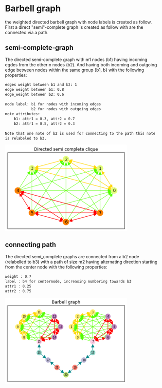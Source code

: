 
# Barbell graph

the weighted directed barbell graph with node labels is created as follow. First a direct "semi"-complete graph is created as follow with are the connected via a path.

## semi-complete-graph
The directed semi-complete graph with m1 nodes (b1) having incoming 
    egdes from the other n nodes (b2). And having both incoming and outgoing
    edge between nodes within the same group {b1, b} with the following
    properties:

    edges weight between b1 and b2: 1
    edge weight between b1: 0.8
    edge_weight between b2: 0.6

    node label: b1 for nodes with incoming edges
                b2 for nodes with outgoing edges
    note attributes:
        b1: attr1 = 0.3, attr2 = 0.7
        b2: attr1 = 0.5, attr2 = 0.3

    Note that one note of b2 is used for connecting to the path this note is relabeled to b3.

<img src="https://github.com/tonyPo/graphcase_experiments/blob/main/barbellgraphs/images/clique.png?raw=true" alt="Graph bell" width="400"/>

## connecting path

The directed semi_complete graphs are connected from a b2 node (relabelled to b3) 
with a path of size m2 having alternating direction starting from the center node with the following properties:

    weight : 0.7
    label : b4 for centernode, increasing numbering towards b3
    attr1 : 0.25
    attr2 : 0.75

<img src="https://github.com/tonyPo/graphcase_experiments/blob/main/barbellgraphs/images/barbell.png?raw=true" alt="Barbell" width="400"/>





